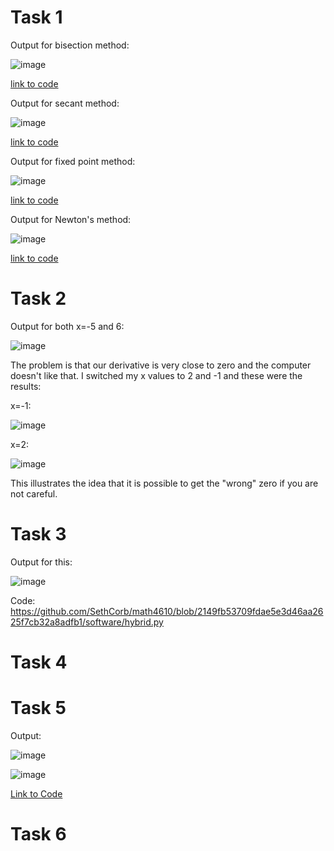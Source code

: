 # Task 1

Output for bisection method:

![image](https://user-images.githubusercontent.com/89805209/140004388-80c5c0e0-8def-46e0-b8ce-c16553127b7d.png)

[link to code](https://github.com/SethCorb/math4610/blob/2149fb53709fdae5e3d46aa2625f7cb32a8adfb1/software/Bisection.py)


Output for secant method:

![image](https://user-images.githubusercontent.com/89805209/140004339-4dd07157-8fcf-49cd-878a-8cf5c79b5556.png)

[link to code](https://github.com/SethCorb/math4610/blob/2149fb53709fdae5e3d46aa2625f7cb32a8adfb1/software/secant.py)

Output for fixed point method:

![image](https://user-images.githubusercontent.com/89805209/140004421-1704da56-2c0a-40d1-b505-962d56d2cbd6.png)

[link to code](https://github.com/SethCorb/math4610/blob/2149fb53709fdae5e3d46aa2625f7cb32a8adfb1/software/FixedPoint.py)

Output for Newton's method:

![image](https://user-images.githubusercontent.com/89805209/140004629-c6c89b86-f59f-4a54-8d53-3dd0806aa585.png)

[link to code](https://github.com/SethCorb/math4610/blob/2149fb53709fdae5e3d46aa2625f7cb32a8adfb1/software/netwon.py)


# Task 2

Output for both x=-5 and 6:

![image](https://user-images.githubusercontent.com/89805209/140004796-7b6c85fc-7ab0-4fbf-94ef-1d8367f3acb4.png)

The problem is that our derivative is very close to zero and the computer doesn't like that. I switched my x values to 2 and -1 and these were the results:

x=-1:

![image](https://user-images.githubusercontent.com/89805209/140006083-b46d0900-6aa7-435c-87b2-cb9cb5723c3c.png)

x=2:

![image](https://user-images.githubusercontent.com/89805209/140006099-4ce39786-cb73-4e25-a00f-338d942e1269.png)

This illustrates the idea that it is possible to get the "wrong" zero if you are not careful.


# Task 3

Output for this:

![image](https://user-images.githubusercontent.com/89805209/140006204-9ba94c91-2030-44d4-8a4c-27d4ac7ae47f.png)

Code: https://github.com/SethCorb/math4610/blob/2149fb53709fdae5e3d46aa2625f7cb32a8adfb1/software/hybrid.py

# Task 4

# Task 5

Output:

![image](https://user-images.githubusercontent.com/89805209/140406582-2fad5669-bdf1-4844-8cbe-59512ac9c363.png)

![image](https://user-images.githubusercontent.com/89805209/140406605-6fc3c5d7-32cf-4cee-95f4-e4ad06dd8dfa.png)

[Link to Code](https://github.com/SethCorb/math4610/blob/e65edf507ee24fc65809d8a87be74c33a8c1ea49/software/Bunch%20of%20Zeroes.py)

# Task 6

